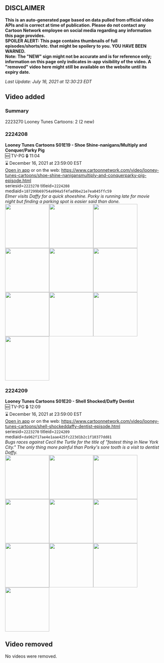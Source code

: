 ## DISCLAIMER
**This is an auto-generated page based on data pulled from official video APIs and is correct at time of publication. Please do not contact any Cartoon Network employee on social media regarding any information this page provides.**  
**SPOILER ALERT: This page contains thumbnails of full episodes/shorts/etc. that might be spoilery to you. YOU HAVE BEEN WARNED.**  
**Note: The "NEW" sign might not be accurate and is for reference only; information on this page only indicates in-app visibility of the video. A "removed" video here might still be available on the website until its expiry date.**  

_Last Update: July 16, 2021 at 12:30:23 EDT_
## Video added
### Summary
2223270 Looney Tunes Cartoons: 2 (2 new)  
### 2224208
**Looney Tunes Cartoons S01E19 - Shoe Shine-nanigans/Multiply and Conquer/Parky Pig**  
🆕 TV-PG 🔒 11:04  
⌛ December 16, 2021 at 23:59:00 EST  
[Open in app](https://cnvideo.sercomkc.org/redirector.html?type=cnapp&seriesid=2223270&titleid=2224208&mediaid=187299b69754a994a5f4fad9be21e7ea045ffc59) or on the web: https://www.cartoonnetwork.com/video/looney-tunes-cartoons/shoe-shine-nanigansmultiply-and-conquerparky-pig-episode.html  
seriesid=`2223270` titleid=`2224208` mediaid=`187299b69754a994a5f4fad9be21e7ea045ffc59`  
_Elmer visits Daffy for a quick shoeshine. Porky is running late for movie night but finding a parking spot is easier said than done._  
<a href="https://s3.amazonaws.com/cartoonorchestrator/2224208_001_1280x720.jpg"><img src="https://s3.amazonaws.com/cartoonorchestrator/2224208_001_640x360.jpg" height="144px" /></a><a href="https://s3.amazonaws.com/cartoonorchestrator/2224208_002_1280x720.jpg"><img src="https://s3.amazonaws.com/cartoonorchestrator/2224208_002_640x360.jpg" height="144px" /></a><a href="https://s3.amazonaws.com/cartoonorchestrator/2224208_003_1280x720.jpg"><img src="https://s3.amazonaws.com/cartoonorchestrator/2224208_003_640x360.jpg" height="144px" /></a><a href="https://s3.amazonaws.com/cartoonorchestrator/2224208_004_1280x720.jpg"><img src="https://s3.amazonaws.com/cartoonorchestrator/2224208_004_640x360.jpg" height="144px" /></a><a href="https://s3.amazonaws.com/cartoonorchestrator/2224208_005_1280x720.jpg"><img src="https://s3.amazonaws.com/cartoonorchestrator/2224208_005_640x360.jpg" height="144px" /></a><a href="https://s3.amazonaws.com/cartoonorchestrator/2224208_006_1280x720.jpg"><img src="https://s3.amazonaws.com/cartoonorchestrator/2224208_006_640x360.jpg" height="144px" /></a><a href="https://s3.amazonaws.com/cartoonorchestrator/2224208_007_1280x720.jpg"><img src="https://s3.amazonaws.com/cartoonorchestrator/2224208_007_640x360.jpg" height="144px" /></a><a href="https://s3.amazonaws.com/cartoonorchestrator/2224208_008_1280x720.jpg"><img src="https://s3.amazonaws.com/cartoonorchestrator/2224208_008_640x360.jpg" height="144px" /></a><a href="https://s3.amazonaws.com/cartoonorchestrator/2224208_009_1280x720.jpg"><img src="https://s3.amazonaws.com/cartoonorchestrator/2224208_009_640x360.jpg" height="144px" /></a><a href="https://s3.amazonaws.com/cartoonorchestrator/2224208_010_1280x720.jpg"><img src="https://s3.amazonaws.com/cartoonorchestrator/2224208_010_640x360.jpg" height="144px" /></a>
### 2224209
**Looney Tunes Cartoons S01E20 - Shell Shocked/Daffy Dentist**  
🆕 TV-PG 🔒 12:09  
⌛ December 16, 2021 at 23:59:00 EST  
[Open in app](https://cnvideo.sercomkc.org/redirector.html?type=cnapp&seriesid=2223270&titleid=2224209&mediaid=da962f17ae4e1aae425fc223d1b2c1f10377dd81) or on the web: https://www.cartoonnetwork.com/video/looney-tunes-cartoons/shell-shockeddaffy-dentist-episode.html  
seriesid=`2223270` titleid=`2224209` mediaid=`da962f17ae4e1aae425fc223d1b2c1f10377dd81`  
_Bugs races against Cecil the Turtle for the title of "fastest thing in New York City." The only thing more painful than Porky's sore tooth is a visit to dentist Daffy._  
<a href="https://s3.amazonaws.com/cartoonorchestrator/2224209_001_1280x720.jpg"><img src="https://s3.amazonaws.com/cartoonorchestrator/2224209_001_640x360.jpg" height="144px" /></a><a href="https://s3.amazonaws.com/cartoonorchestrator/2224209_002_1280x720.jpg"><img src="https://s3.amazonaws.com/cartoonorchestrator/2224209_002_640x360.jpg" height="144px" /></a><a href="https://s3.amazonaws.com/cartoonorchestrator/2224209_003_1280x720.jpg"><img src="https://s3.amazonaws.com/cartoonorchestrator/2224209_003_640x360.jpg" height="144px" /></a><a href="https://s3.amazonaws.com/cartoonorchestrator/2224209_004_1280x720.jpg"><img src="https://s3.amazonaws.com/cartoonorchestrator/2224209_004_640x360.jpg" height="144px" /></a><a href="https://s3.amazonaws.com/cartoonorchestrator/2224209_005_1280x720.jpg"><img src="https://s3.amazonaws.com/cartoonorchestrator/2224209_005_640x360.jpg" height="144px" /></a><a href="https://s3.amazonaws.com/cartoonorchestrator/2224209_006_1280x720.jpg"><img src="https://s3.amazonaws.com/cartoonorchestrator/2224209_006_640x360.jpg" height="144px" /></a><a href="https://s3.amazonaws.com/cartoonorchestrator/2224209_007_1280x720.jpg"><img src="https://s3.amazonaws.com/cartoonorchestrator/2224209_007_640x360.jpg" height="144px" /></a><a href="https://s3.amazonaws.com/cartoonorchestrator/2224209_008_1280x720.jpg"><img src="https://s3.amazonaws.com/cartoonorchestrator/2224209_008_640x360.jpg" height="144px" /></a><a href="https://s3.amazonaws.com/cartoonorchestrator/2224209_009_1280x720.jpg"><img src="https://s3.amazonaws.com/cartoonorchestrator/2224209_009_640x360.jpg" height="144px" /></a><a href="https://s3.amazonaws.com/cartoonorchestrator/2224209_010_1280x720.jpg"><img src="https://s3.amazonaws.com/cartoonorchestrator/2224209_010_640x360.jpg" height="144px" /></a>
## Video removed
No videos were removed.  

